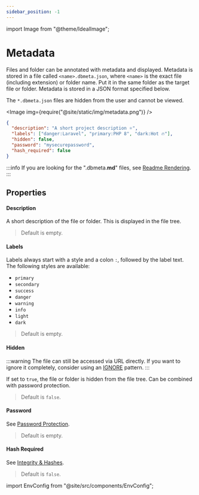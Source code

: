 ```yaml
---
sidebar_position: -1
---
```


import Image from "@theme/IdealImage";

# Metadata

Files and folder can be annotated with metadata and displayed. Metadata is stored in a file called `<name>.dbmeta.json`, where `<name>` is the exact file (including extension) or folder name. Put it in the same folder as the target file or folder. Metadata is stored in a JSON format specified below. 

The `*.dbmeta.json` files are hidden from the user and cannot be viewed.

<!-- This feature is enabled by default. To disable this, set the environment variable `NO_METADATA` to `true` when starting the container. -->

<Image img={require("@site/static/img/metadata.png")} />

```json title="/foo   bar/cool project.dbmeta.json"
{
  "description": "A short project description ⭐",
  "labels": ["danger:Laravel", "primary:PHP 8", "dark:Hot 🔥"],
  "hidden": false,
  "password": "mysecurepassword",
  "hash_required": false
}
```
<!-- TODO: "password": "mysecurepassword" -->

:::info
If you are looking for the ".dbmeta.**md**" files, see [Readme Rendering](./readme.md).
:::

## Properties

#### Description

A short description of the file or folder. This is displayed in the file tree. 

> Default is empty.

#### Labels

Labels always start with a style and a colon `:`, followed by the label text. The following styles are available:
- `primary`
- `secondary`
- `success`
- `danger`
- `warning`
- `info`
- `light`
- `dark`

> Default is empty.

#### Hidden

:::warning
The file can still be accessed via URL directly. If you want to ignore it completely, consider using an [IGNORE](./ignore.mdx) pattern.
:::

If set to `true`, the file or folder is hidden from the file tree. Can be combined with password protection.

> Default is `false`.

#### Password

See [Password Protection](password.mdx).

> Default is empty.

#### Hash Required

See [Integrity & Hashes](hashes.md).

> Default is `false`.

import EnvConfig from "@site/src/components/EnvConfig";

<EnvConfig name="METADATA" init="true" values="true,false" versions="3.3" desc="Enables support for metadata parsing. Disabling this feature will therefore disable all metadata related features like file passwords." />